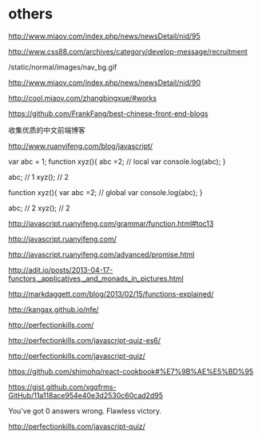 # others




http://www.miaov.com/index.php/news/newsDetail/nid/95


http://www.css88.com/archives/category/develop-message/recruitment



/static/normal/images/nav_bg.gif


http://www.miaov.com/index.php/news/newsDetail/nid/90

http://cool.miaov.com/zhangbingxue/#works





https://github.com/FrankFang/best-chinese-front-end-blogs


收集优质的中文前端博客


http://www.ruanyifeng.com/blog/javascript/





var abc = 1;
function xyz(){
    abc =2;
    // local var
    console.log(abc);
}

abc;
// 1
xyz();
// 2


function xyz(){
    var abc =2;
    // global var
    console.log(abc);
}

abc;
// 2
xyz();
// 2



http://javascript.ruanyifeng.com/grammar/function.html#toc13


http://javascript.ruanyifeng.com/

http://javascript.ruanyifeng.com/advanced/promise.html




http://adit.io/posts/2013-04-17-functors,_applicatives,_and_monads_in_pictures.html



http://markdaggett.com/blog/2013/02/15/functions-explained/



http://kangax.github.io/nfe/

http://perfectionkills.com/



http://perfectionkills.com/javascript-quiz-es6/



http://perfectionkills.com/javascript-quiz/


https://github.com/shimohq/react-cookbook#%E7%9B%AE%E5%BD%95

https://gist.github.com/xgqfrms-GitHub/11a118ace954e40e3d2530c60cad2d95


You've got 0 answers wrong.
Flawless victory.




http://perfectionkills.com/javascript-quiz/












